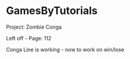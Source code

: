# GamesByTutorials

Project:  Zombie Conga

Left off - Page: 112

Conga Line is working - now to work on win/lose
